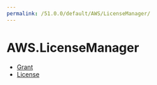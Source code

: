 ```yaml
---
permalink: /51.0.0/default/AWS/LicenseManager/
---
```


# AWS.LicenseManager



* [Grant](Grant.md)
* [License](License.md)
